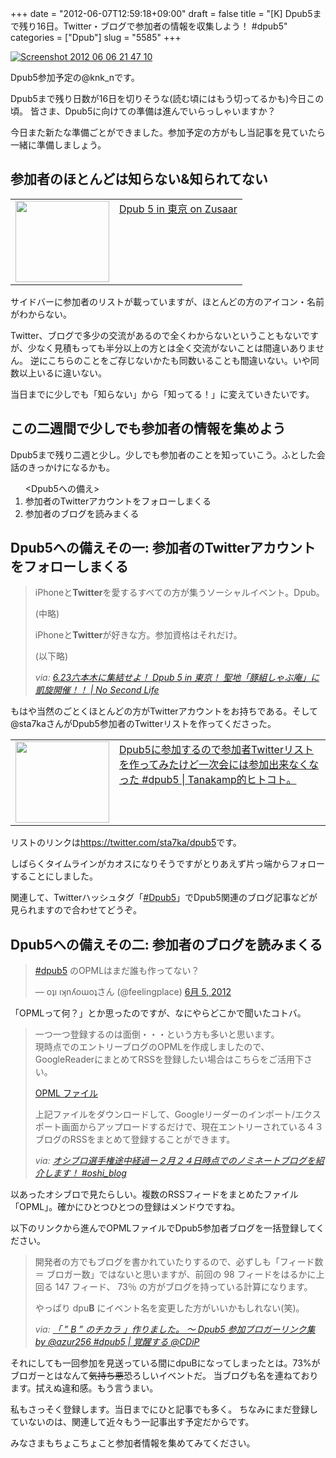 +++
date = "2012-06-07T12:59:18+09:00"
draft = false
title = "[K] Dpub5まで残り16日。Twitter・ブログで参加者の情報を収集しよう！ #dpub5"
categories = ["Dpub"]
slug = "5585"
+++

<div class="center"><a href="https://knk-n.com/images/2012/06/screenshot-2012-06-06-21.47.10.jpg"><img src="https://knk-n.com/images/2012/06/screenshot-2012-06-06-21.47.10.jpg" alt="Screenshot 2012 06 06 21 47 10" title="screenshot 2012-06-06 21.47.10.jpg" border="0" width="" height="" /></a></div>

Dpub5参加予定の@knk_nです。

Dpub5まで残り日数が16日を切りそうな(読む頃にはもう切ってるかも)今日この頃。
皆さま、Dpub5に向けての準備は進んでいらっしゃいますか？

今日また新たな準備ごとができました。参加予定の方がもし当記事を見ていたら一緒に準備しましょう。<!--more--><h2>参加者のほとんどは知らない&知られてない</h2>
<table width="100%"><td valign="top" width="150"><a href="http://www.zusaar.com/event/308007" target="_blank"><img border="0" src="http://capture.heartrails.com/150x130/shadow?http://www.zusaar.com/event/308007" alt="" width="150" height="130" /></a></td><td valign="top"><a  href="http://www.zusaar.com/event/308007" target="_blank">Dpub 5 in 東京 on Zusaar</a><script type="text/javascript">var url = "http://www.zusaar.com/event/308007";</script><script src="http://api.b.st-hatena.com/entry.count?url=http://www.zusaar.com/event/308007&callback=hatebTxt"></script>
</td></table>
サイドバーに参加者のリストが載っていますが、ほとんどの方のアイコン・名前がわからない。

Twitter、ブログで多少の交流があるので全くわからないということもないですが、少なく見積もっても半分以上の方とは全く交流がないことは間違いありません。
逆にこちらのことをご存じないかたも同数いることも間違いない。いや同数以上いるに違いない。

当日までに少しでも「知らない」から「知ってる！」に変えていきたいです。

<h2>この二週間で少しでも参加者の情報を集めよう</h2>
Dpub5まで残り二週と少し。少しでも参加者のことを知っていこう。ふとした会話のきっかけになるかも。
<ol>
&lt;Dpub5への備え&gt;
<li>参加者のTwitterアカウントをフォローしまくる</li>
<li>参加者のブログを読みまくる</li>
</ol>

<h2>Dpub5への備えその一: 参加者のTwitterアカウントをフォローしまくる</h2>
<blockquote cite="http://www.ttcbn.net/no_second_life/archives/23231" title="6.23六本木に集結せよ！ Dpub 5 in 東京！ 聖地「豚組しゃぶ庵」に凱旋開催！！ | No Second Life">
<p><p>iPhoneと<strong>Twitter</strong>を愛するすべての方が集うソーシャルイベント。Dpub。</p>
<p>(中略)</p>
<p>iPhoneと<strong>Twitter</strong>が好きな方。参加資格はそれだけ。</p>
<p>(以下略)</p></p>
<cite>via: <a href="http://www.ttcbn.net/no_second_life/archives/23231" target="_blank">6.23六本木に集結せよ！ Dpub 5 in 東京！ 聖地「豚組しゃぶ庵」に凱旋開催！！ | No Second Life</a></cite>
</blockquote>
もはや当然のごとくほとんどの方がTwitterアカウントをお持ちである。そして@sta7kaさんがDpub5参加者のTwitterリストを作ってくださった。

<table width="100%"><td valign="top" width="150"><a href="http://blog.tanakamp.com/archives/1693" target="_blank"><img border="0" src="http://capture.heartrails.com/150x130/shadow?http://blog.tanakamp.com/archives/1693" alt="" width="150" height="130" /></a></td><td valign="top"><a  href="http://blog.tanakamp.com/archives/1693" target="_blank">Dpub5に参加するので参加者Twitterリストを作ってみたけど一次会には参加出来なくなった #dpub5 | Tanakamp的ヒトコト。</a><script type="text/javascript">var url = "http://blog.tanakamp.com/archives/1693";</script><script src="http://api.b.st-hatena.com/entry.count?url=http://blog.tanakamp.com/archives/1693&callback=hatebTxt"></script>
</td></table>
リストのリンクは<a href="https://twitter.com/sta7ka/dpub5" target="_blank">https://twitter.com/sta7ka/dpub5</a>です。

しばらくタイムラインがカオスになりそうですがとりあえず片っ端からフォローすることにしました。

関連して、Twitterハッシュタグ「<a href="https://twitter.com/#!/search/%23Dpub5" target="_blank">#Dpub5</a>」でDpub5関連のブログ記事などが見られますので合わせてどうぞ。


<h2>Dpub5への備えその二: 参加者のブログを読みまくる</h2>
<blockquote class="twitter-tweet" lang="ja"><p><a href="https://twitter.com/search/%2523dpub5">#dpub5</a> のOPMLはまだ誰も作ってない？</p>&mdash; oʇı ıʞnʎoɯoʇさん (@feelingplace) <a href="https://twitter.com/feelingplace/status/209840537820332033" data-datetime="2012-06-05T02:54:17+00:00">6月 5, 2012</a></blockquote>
「OPMLって何？」とか思ったのですが、なにやらどこかで聞いたコトバ。

<blockquote cite="http://www.ashi-tano.jp/?p=2483" title="オシブロ選手権途中経過ー２月２４日時点でのノミネートブログを紹介します！ #oshi_blog">
<p><p>一つ一つ登録するのは面倒・・・という方も多いと思います。<br>
現時点でのエントリーブログのOPMLを作成しましたので、GoogleReaderにまとめてRSSを登録したい場合はこちらをご活用下さい。</p>
<p><a href="http://www.google.com/reader/public/subscriptions/user%2F04757253197956121564%2Fbundle%2F%E3%82%AA%E3%82%B7%E3%83%96%E3%83%AD" data-bitly-type="bitly_hover_card">OPML ファイル</a></p>
<p>上記ファイルをダウンロードして、Googleリーダーのインポート/エクスポート画面からアップロードするだけで、現在エントリーされている４３ブログのRSSをまとめて登録することができます。</p></p>
<cite>via: <a href="http://www.ashi-tano.jp/?p=2483" target="_blank">オシブロ選手権途中経過ー２月２４日時点でのノミネートブログを紹介します！ #oshi_blog</a></cite>
</blockquote>
以あったオシブロで見たらしい。複数のRSSフィードをまとめたファイル「OPML」。確かにひとつひとつの登録はメンドウですね。

以下のリンクから進んでOPMLファイルでDpub5参加者ブログを一括登録してください。
<blockquote cite="http://www.donpy.net/notebook/matome/16001.html?utm_source=dlvr.it&amp;utm_medium=twitter" title="「 ” B ” のチカラ 」作りました。 〜 Dpub5 参加ブロガーリンク集 by @azur256 #dpub5 | 覚醒する @CDiP">
<p><p>開発者の方でもブログを書かれていたりするので、必ずしも「フィード数 ＝ ブロガー数」ではないと思いますが、前回の 98 フィードをはるかに上回る 147 フィード、 73％ の方がブログを持っている計算になります。</p>
<p>やっぱり dpu<span style="font-weight:bold">B</span> にイベント名を変更した方がいいかもしれない(笑)。</p></p>
<cite>via: <a href="http://www.donpy.net/notebook/matome/16001.html?utm_source=dlvr.it&amp;utm_medium=twitter" target="_blank">「 ” B ” のチカラ 」作りました。 〜 Dpub5 参加ブロガーリンク集 by @azur256 #dpub5 | 覚醒する @CDiP</a></cite>
</blockquote>
それにしても一回参加を見送っている間にdpuBになってしまったとは。73%がブロガーとはなんて<del>気持ち悪</del>恐ろしいイベントだ。
当ブログも名を連ねております。拭えぬ違和感。もう言うまい。

私もさっそく登録します。当日までにひと記事でも多く。
ちなみにまだ登録していないのは、関連して近々もう一記事出す予定だからです。

みなさまもちょこちょこと参加者情報を集めてみてください。

